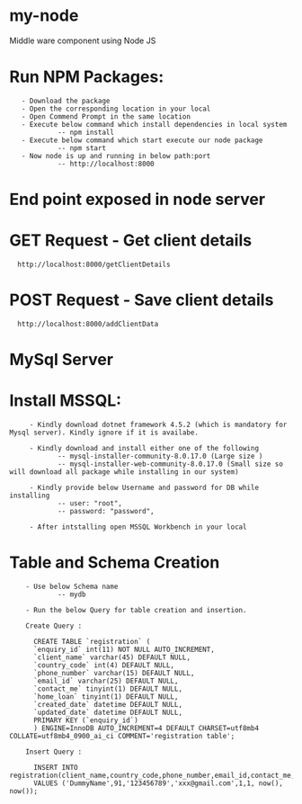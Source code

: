# my-node
Middle ware component using Node JS

# Run NPM Packages:
       - Download the package
       - Open the corresponding location in your local
       - Open Commend Prompt in the same location
       - Execute below command which install dependencies in local system
                -- npm install
       - Execute below command which start execute our node package
                -- npm start
       - Now node is up and running in below path:port
                -- http://localhost:8000
        
# End point exposed in node server
  # GET Request - Get client details
      http://localhost:8000/getClientDetails
  # POST Request - Save client details
      http://localhost:8000/addClientData

# MySql Server 

# Install MSSQL:
  
         - Kindly download dotnet framework 4.5.2 (which is mandatory for Mysql server). Kindly ignore if it is availabe. 
         
         - Kindly download and install either one of the following
                -- mysql-installer-community-8.0.17.0 (Large size )
                -- mysql-installer-web-community-8.0.17.0 (Small size so will download all package while installing in our system)
   
         - Kindly provide below Username and password for DB while installing 
                -- user: "root",
                -- password: "password",
   
         - After intstalling open MSSQL Workbench in your local
  
  # Table and Schema Creation 
        - Use below Schema name 
                -- mydb
                
        - Run the below Query for table creation and insertion.
                
        Create Query :
        
          CREATE TABLE `registration` (
          `enquiry_id` int(11) NOT NULL AUTO_INCREMENT,
          `client_name` varchar(45) DEFAULT NULL,
          `country_code` int(4) DEFAULT NULL,
          `phone_number` varchar(15) DEFAULT NULL,
          `email_id` varchar(25) DEFAULT NULL,
          `contact_me` tinyint(1) DEFAULT NULL,
          `home_loan` tinyint(1) DEFAULT NULL,
          `created_date` datetime DEFAULT NULL,
          `updated_date` datetime DEFAULT NULL,
          PRIMARY KEY (`enquiry_id`)
          ) ENGINE=InnoDB AUTO_INCREMENT=4 DEFAULT CHARSET=utf8mb4 COLLATE=utf8mb4_0900_ai_ci COMMENT='registration table';
  
        Insert Query :
         
          INSERT INTO registration(client_name,country_code,phone_number,email_id,contact_me,home_loan,created_date,updated_date)
          VALUES ('DummyName',91,'123456789','xxx@gmail.com',1,1, now(), now());
  
  
  
  
  
  
  
    
    
        
 
